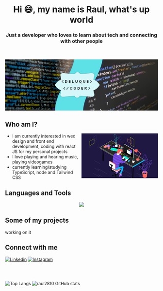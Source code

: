 <h1 align="center">Hi 😄, my name is Raul, what's up world</h1>
<h3 align="center">Just a developer who loves to learn about tech and connecting with other people</h2>
<br></br>
<img src="/IMAGES/Deluque coder.png">

## Who am I?
<img align= "right" src="/IMAGES/animation.gif" width= "50%"/>
  <ul align= "left" margin= "100px">
  <li>I am currently interested in wed design and front end development, coding with react JS for my personal projects </li>
  <li>I love playing and hearing music, playing videogames </li>
  <li>currently learning/studying TypeScript, node and Tailwind CSS</li>
</ul>

## Languages and Tools
<p align="center">
  <a href="https://skillicons.dev">
    <img src="https://skillicons.dev/icons?i=git,docker,javascript,react,typescript,nodejs,java" />
  </a>
</p>

## Some of my projects
<p>working on it</p>

 ## Connect with me
<p align="left">
  <a href="https://www.linkedin.com/in/raul-enrrique-de-luque-aaron-4848b0289"><img alt="Linkedin" title="Raul De Luque Linkedin" src="https://img.shields.io/badge/LinkedIn-0077B5?style=for-the-badge&logo=linkedin&logoColor=white"></a>
  <a href="https://www.instagram.com/raule.d.a/"><img alt="Instagram" title="Raul De Luque Instagram" src="https://img.shields.io/badge/Instagram-E4405F?style=for-the-badge&logo=instagram&logoColor=white"></a>
</p>
<br></br>

![Top Langs](https://github-readme-stats.vercel.app/api/top-langs/?username=raul2810&layout=donut&theme=tokyonight)
![raul2810 GitHub stats](https://github-readme-stats.vercel.app/api?username=raul2810&show_icons=true&theme=tokyonight)



<!--
**raul2810/raul2810** is a ✨ _special_ ✨ repository because its `README.md` (this file) appears on your GitHub profile.

Here are some ideas to get you started:

- 🔭 I’m currently working on ...
- 🌱 I’m currently learning ...
- 👯 I’m looking to collaborate on ...
- 🤔 I’m looking for help with ...
- 💬 Ask me about ...
- 📫 How to reach me: ...
- 😄 Pronouns: ...
- ⚡ Fun fact: ...
-->

